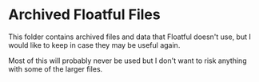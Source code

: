 # Archived Floatful Files

This folder contains archived files and data that Floatful doesn't use, but I would like to keep in case they may be useful again.

Most of this will probably never be used but I don't want to risk anything with some of the larger files.
